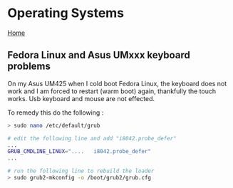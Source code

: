 # Operating Systems

[Home](index.md)

## Fedora Linux and Asus UMxxx keyboard problems

On my Asus UM425 when I cold boot Fedora Linux, the keyboard does not work and I am forced to  restart (warm boot) again, thankfully the touch works. Usb keyboard and mouse are not effected.

To remedy this do the following :

```sh
> sudo nano /etc/default/grub

# edit the following line and add "i8042.probe_defer"
...
GRUB_CMDLINE_LINUX="....   i8042.probe_defer"
...

# run the following line to rebuild the loader
> sudo grub2-mkconfig -o /boot/grub2/grub.cfg
```

